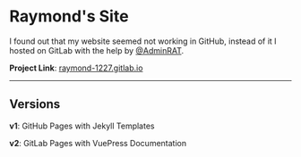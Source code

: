 # Raymond's Site

I found out that my website seemed not working in GitHub, instead of it I hosted on GitLab with the help by [@AdminRAT](https://github.com/AdminRAT).

**Project Link**: [raymond-1227.gitlab.io](https://gitlab.com/raymond-1227/raymond-1227.gitlab.io)

---

## Versions

**v1**: GitHub Pages with Jekyll Templates

**v2**: GitLab Pages with VuePress Documentation
